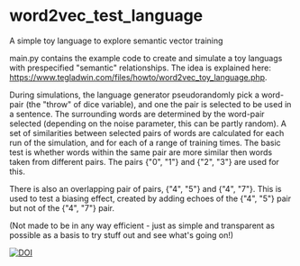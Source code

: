 # word2vec_test_language
A simple toy language to explore semantic vector training

main.py contains the example code to create and simulate a toy languags with prespecified "semantic" relationships. The idea is explained here: https://www.tegladwin.com/files/howto/word2vec_toy_language.php.

During simulations, the language generator pseudorandomly pick a word-pair (the "throw" of dice variable), and one the pair is selected to be used in a sentence. The surrounding words are determined by the word-pair selected (depending on the noise parameter, this can be partly random). A set of similarities between selected pairs of words are calculated for each run of the simulation, and for each of a range of training times. The basic test is whether words within the same pair are more similar then words taken from different pairs. The pairs {"0", "1"} and {"2", "3"} are used for this.

There is also an overlapping pair of pairs, {"4", "5"} and {"4", "7"}. This is used to test a biasing effect, created by adding echoes of the {"4", "5"} pair but not of the {"4", "7"} pair.

(Not made to be in any way efficient - just as simple and transparent as possible as a basis to try stuff out and see what's going on!)


[![DOI](https://zenodo.org/badge/583027151.svg)](https://zenodo.org/badge/latestdoi/583027151)

